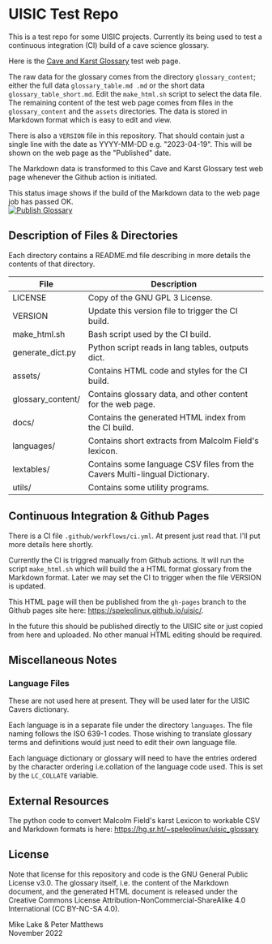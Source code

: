 # UISIC Test Repo

This is a test repo for some UISIC projects. Currently its being used to test a
continuous integration (CI) build of a cave science glossary.

Here is the [Cave and Karst Glossary](https://speleolinux.github.io/uisic/) test web page. 

The raw data for the glossary comes from the directory `glossary_content`; either 
the full data `glossary_table.md .md` or the short data `glossary_table_short.md`. 
Edit the `make_html.sh` script to select the data file.
The remaining content of the test web page comes from files in the `glossary_content`
and the `assets` directories.
The data is stored in Markdown format which is easy to edit and view. 

There is also a `VERSION` file in this repository. That should contain just a
single line with the date as YYYY-MM-DD e.g. "2023-04-19". This will be shown
on the web page as the "Published" date.

The Markdown data is transformed to this Cave and Karst Glossary test web page
whenever the Github action is initiated. 

This status image shows if the build of the Markdown data to the web page job has passed OK.    
[![Publish Glossary](https://github.com/speleolinux/uisic/actions/workflows/ci.yml/badge.svg)](https://github.com/speleolinux/uisic/actions/)

<!--
![Github Pages](https://github.com/speleolinux/uisic/actions/workflows/ci.yml/badge.svg?branch=gh-pages)
-->

## Description of Files & Directories

Each directory contains a README.md file describing in more details the
contents of that directory.

| File                  | Description |
| ----                  | ----------- |
| LICENSE               | Copy of the GNU GPL 3 License.                              |
| VERSION               | Update this version file to trigger the CI build.           |
| make_html.sh          | Bash script used by the CI build.                           |
| generate_dict.py      | Python script reads in lang tables, outputs dict.           |
| assets/               | Contains HTML code and styles for the CI build.             |
| glossary_content/     | Contains glossary data, and other content for the web page. |
| docs/                 | Contains the generated HTML index from the CI build.        |
| languages/            | Contains short extracts from Malcolm Field's lexicon.       |
| lextables/            | Contains some language CSV files from the Cavers Multi-lingual Dictionary. |
| utils/                | Contains some utility programs.                             |

## Continuous Integration & Github Pages

There is a CI file `.github/workflows/ci.yml`. At present just read that.
I'll put more details here shortly. 

Currently the CI is triggred manually from Github actions. 
It will run the script `make_html.sh` which will build the a HTML format
glossary from the Markdown format.
Later we may set the CI to trigger when the file VERSION is updated. 

This HTML page will then be published from the `gh-pages` branch to the Github
pages site here: <https://speleolinux.github.io/uisic/>.

In the future this should be published directly to the UISIC site or just 
copied from here and uploaded. No other manual HTML editing should be required.

## Miscellaneous Notes

### Language Files

These are not used here at present. They will be used later for the UISIC Cavers dictionary.

Each language is in a separate file under the directory `languages`. The file
naming follows the ISO 639-1 codes. Those wishing to translate glossary terms
and definitions would just need to edit their own language file.

Each language dictionary or glossary will need to have the entries ordered by
the character ordering i.e.collation of the language code used. This is set by
the `LC_COLLATE` variable.

## External Resources

The python code to convert Malcolm Field's karst Lexicon to workable CSV and
Markdown formats is here: <https://hg.sr.ht/~speleolinux/uisic_glossary>

## License

Note that license for this repository and code is the GNU General Public License v3.0.
The glossary itself, i.e. the content of the Markdown document, and the generated 
HTML document is released under the Creative Commons License
Attribution-NonCommercial-ShareAlike 4.0 International (CC BY-NC-SA 4.0).

Mike Lake & Peter Matthews        
November 2022

